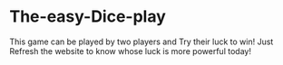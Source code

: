 # The-easy-Dice-play
This game can be played by two players and Try their luck to win!
Just Refresh the website to know whose luck is more powerful today!
